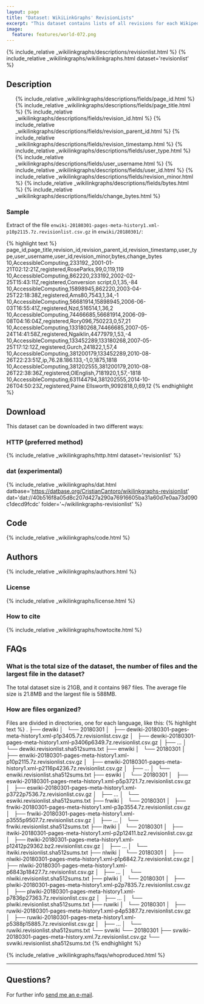 ```yaml
---
layout: page
title: "Dataset: WikiLinkGraphs' RevisionLists"
excerpt: "This dataset contains lists of all revisions for each Wikipedia article from Wikimedia's history dumps for the languages de, en, es, fr, it, nl, pl, ru, sv."
image:
  feature: features/world-072.png
---
```


  {% include_relative _wikilinkgraphs/descriptions/revisionlist.html %}
  {% include_relative _wikilinkgraphs/wikilinkgraphs.html dataset='revisionlist' %}

## Description

<ul>
	{% include_relative _wikilinkgraphs/descriptions/fields/page_id.html %}
	{% include_relative _wikilinkgraphs/descriptions/fields/page_title.html %}
	{% include_relative _wikilinkgraphs/descriptions/fields/revision_id.html %}
	{% include_relative _wikilinkgraphs/descriptions/fields/revision_parent_id.html %}
	{% include_relative _wikilinkgraphs/descriptions/fields/revision_timestamp.html %}
	{% include_relative _wikilinkgraphs/descriptions/fields/user_type.html %}
	{% include_relative _wikilinkgraphs/descriptions/fields/user_username.html %}
	{% include_relative _wikilinkgraphs/descriptions/fields/user_id.html %}
  {% include_relative _wikilinkgraphs/descriptions/fields/revision_minor.html %}
  {% include_relative _wikilinkgraphs/descriptions/fields/bytes.html %}
  {% include_relative _wikilinkgraphs/descriptions/fields/change_bytes.html %}
</ul>

### Sample

Extract of the file `enwiki-20180301-pages-meta-history1.xml-p10p2115.7z.revisionlist.csv.gz` in `enwiki/20180301/`:

{% highlight text %}
page_id,page_title,revision_id,revision_parent_id,revision_timestamp,user_type,user_username,user_id,revision_minor,bytes,change_bytes
10,AccessibleComputing,233192,,2001-01-21T02:12:21Z,registered,RoseParks,99,0,119,119
10,AccessibleComputing,862220,233192,2002-02-25T15:43:11Z,registered,Conversion script,0,1,35,-84
10,AccessibleComputing,15898945,862220,2003-04-25T22:18:38Z,registered,Ams80,7543,1,34,-1
10,AccessibleComputing,56681914,15898945,2006-06-03T16:55:41Z,registered,Nzd,516514,1,36,2
10,AccessibleComputing,74466685,56681914,2006-09-08T04:16:04Z,registered,Rory096,750223,0,57,21
10,AccessibleComputing,133180268,74466685,2007-05-24T14:41:58Z,registered,Ngaiklin,4477979,1,53,-4
10,AccessibleComputing,133452289,133180268,2007-05-25T17:12:12Z,registered,Gurch,241822,1,57,4
10,AccessibleComputing,381200179,133452289,2010-08-26T22:23:51Z,ip,76.28.186.133,-1,0,1875,1818
10,AccessibleComputing,381202555,381200179,2010-08-26T22:38:36Z,registered,OlEnglish,7181920,1,57,-1818
10,AccessibleComputing,631144794,381202555,2014-10-26T04:50:23Z,registered,Paine Ellsworth,9092818,0,69,12
{% endhighlight %}

## Download

This dataset can be downloaded in two different ways:

### HTTP (preferred method)

  {% include_relative _wikilinkgraphs/http.html dataset='revisionlist' %}

### dat (experimental)

  {% include_relative _wikilinkgraphs/dat.html 
     datbase='https://datbase.org/CristianCantoro/wikilinkgraphs-revisionlist'
     dat='dat://40b516f8a05d8c207d427a290a76916605ba31a60d7e0aa73d090c1decd9fcdc'
     folder='~/wikilinkgraphs-revisionlist'
  %}

## Code

  {% include_relative _wikilinkgraphs/code.html %}

## Authors

  {% include_relative _wikilinkgraphs/authors.html %}

### License

  {% include_relative _wikilinkgraphs/license.html %}

### How to cite

  {% include_relative _wikilinkgraphs/howtocite.html %}


## FAQs

### What is the total size of the dataset, the number of files and the largest file in the dataset?

The total dataset size is 21GB, and it contains 987 files. The average file size is 21.8MB and the largest file is 588MB.

### How are files organized?

Files are divided in directories, one for each language, like this:
{% highlight text %}
.
├── dewiki
│   └── 20180301
│       ├── dewiki-20180301-pages-meta-history1.xml-p1p3405.7z.revisionlist.csv.gz
│       ├── dewiki-20180301-pages-meta-history1.xml-p3406p6349.7z.revisionlist.csv.gz
│       ├── ...
│       └── dewiki.revisionlist.sha512sums.txt
├── enwiki
│   └── 20180301
│       ├── enwiki-20180301-pages-meta-history1.xml-p10p2115.7z.revisionlist.csv.gz
│       ├── enwiki-20180301-pages-meta-history1.xml-p2116p4236.7z.revisionlist.csv.gz
│       ├── ...
│       └── enwiki.revisionlist.sha512sums.txt
├── eswiki
│   └── 20180301
│       ├── eswiki-20180301-pages-meta-history1.xml-p5p3721.7z.revisionlist.csv.gz
│       ├── eswiki-20180301-pages-meta-history1.xml-p3722p7536.7z.revisionlist.csv.gz
│       ├── ...
│       └── eswiki.revisionlist.sha512sums.txt
├── frwiki
│   └── 20180301
│       ├── frwiki-20180301-pages-meta-history1.xml-p3p3554.7z.revisionlist.csv.gz
│       ├── frwiki-20180301-pages-meta-history1.xml-p3555p9507.7z.revisionlist.csv.gz
│       ├── ...
│       └── frwiki.revisionlist.sha512sums.txt
├── itwiki
│   └── 20180301
│       ├── itwiki-20180301-pages-meta-history1.xml-p2p12411.bz2.revisionlist.csv.gz
│       ├── itwiki-20180301-pages-meta-history1.xml-p12412p29362.bz2.revisionlist.csv.gz
│       ├── ...
│       └── itwiki.revisionlist.sha512sums.txt
├── nlwiki
│   └── 20180301
│       ├── nlwiki-20180301-pages-meta-history1.xml-p1p6842.7z.revisionlist.csv.gz
│       ├── nlwiki-20180301-pages-meta-history1.xml-p6843p18427.7z.revisionlist.csv.gz
│       ├── ...
│       └── nlwiki.revisionlist.sha512sums.txt
├── plwiki
│   └── 20180301
│       ├── plwiki-20180301-pages-meta-history1.xml-p2p7835.7z.revisionlist.csv.gz
│       ├── plwiki-20180301-pages-meta-history1.xml-p7836p27363.7z.revisionlist.csv.gz
│       ├── ...
│       └── plwiki.revisionlist.sha512sums.txt
├── ruwiki
│   └── 20180301
│       ├── ruwiki-20180301-pages-meta-history1.xml-p4p5387.7z.revisionlist.csv.gz
│       ├── ruwiki-20180301-pages-meta-history1.xml-p5388p15885.7z.revisionlist.csv.gz
│       ├── ...
│       └── ruwiki.revisionlist.sha512sums.txt
└── svwiki
    └── 20180301
        ├── svwiki-20180301-pages-meta-history.xml.7z.revisionlist.csv.gz
        └── svwiki.revisionlist.sha512sums.txt
{% endhighlight %}


  {% include_relative _wikilinkgraphs/faqs/whoproduced.html %}

---

## Questions?

For further info <a href="mailto:cristian.consonni(at)unitn(dot)it" target="_blank">send me an e-mail</a>.
